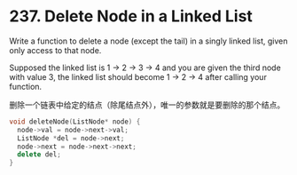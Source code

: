 # 237. Delete Node in a Linked List
Write a function to delete a node (except the tail) in a singly linked list, given only access to that node.

Supposed the linked list is 1 -> 2 -> 3 -> 4 and you are given the third node with value 3, the linked list should become 1 -> 2 -> 4 after calling your function.

删除一个链表中给定的结点（除尾结点外），唯一的参数就是要删除的那个结点。
```cpp
void deleteNode(ListNode* node) {
  node->val = node->next->val;
  ListNode *del = node->next;
  node->next = node->next->next;
  delete del;
}
```
